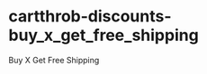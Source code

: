 cartthrob-discounts-buy_x_get_free_shipping
===========================================

Buy X Get Free Shipping